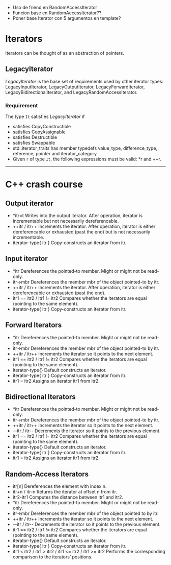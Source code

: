 - Uso de friend en RandomAccessIterator
- Funcion base en RandomAccessIterator??
- Poner base Iterator con 5 argumentos en template?

# Iterators
Iterators can be thought of as an abstraction of pointers.

## LegacyIterator
_LegacyIterator_ is the base set of requirements used by other iterator types: LegacyInputIterator, LegacyOutputIterator, LegacyForwardIterator, LegacyBidirectionalIterator, and LegacyRandomAccessIterator.

### Requirement
The type `It` satisfies _LegacyIterator_ if
- satisfies CopyConstructible
- satisfies CopyAssignable
- satisfies Destructible
- satisfies Swappable
- std::iterator_traits<It> has member typedefs value_type, difference_type, reference, pointer and iterator_category
- Given `r` of type `It`, the following expressions must be valid: *r and ++r.


--------
# C++ crash course
## Output iterator
- *itr=t	Writes into the output iterator. After operation, iterator is incrementable but not necessarily dereferencable.
- ++itr / itr++	Increments the iterator. After operation, iterator is either dereferencable or exhausted (past the end) but is not necessarily incrementable.
- iterator-type{ itr }	Copy-constructs an iterator from itr.

## Input iterator
- *itr	Dereferences the pointed-to member. Might or might not be read-only.
- itr->mbr	Dereferences the member mbr of the object pointed-to by itr.
- ++itr / itr++	Increments the iterator. After operation, iterator is either dereferencable or exhausted (past the end).
- itr1 == itr2 / itr1 != itr2	Compares whether the iterators are equal (pointing to the same element).
- iterator-type{ itr }	Copy-constructs an iterator from itr.

## Forward Iterators
- *itr	Dereferences the pointed-to member. Might or might not be read-only.
- itr->mbr	Dereferences the member mbr of the object pointed-to by itr.
- ++itr / itr++	Increments the iterator so it points to the next element.
- itr1 == itr2 / itr1 != itr2	Compares whether the iterators are equal (pointing to the same element).
- iterator-type{}	Default constructs an iterator.
- iterator-type{ itr }	Copy-constructs an iterator from itr.
- itr1 = itr2	Assigns an iterator itr1 from itr2.

## Bidirectional Iterators
- *itr	Dereferences the pointed-to member. Might or might not be read-only.
- itr->mbr	Dereferences the member mbr of the object pointed-to by itr.
- ++itr / itr++	Increments the iterator so it points to the next element.
- --itr / itr--	Decrements the iterator so it points to the previous element.
- itr1 == itr2 / itr1 != itr2	Compares whether the iterators are equal (pointing to the same element).
- iterator-type{}	Default constructs an iterator.
- iterator-type{ itr }	Copy-constructs an iterator from itr.
- itr1 = itr2	Assigns an iterator itr1 from itr2.

## Random-Access Iterators
- itr[n]	Dereferences the element with index n.
- itr+n / itr-n	Returns the iterator at offset n from itr.
- itr2-itr1	Computes the distance between itr1 and itr2.
- *itr	Dereferences the pointed-to member. Might or might not be read-only.
- itr->mbr	Dereferences the member mbr of the object pointed to by itr.
- ++itr / itr++	Increments the iterator so it points to the next element.
- --itr / itr--	Decrements the iterator so it points to the previous element.
- itr1 == itr2 / itr1 != itr2	Compares whether the iterators are equal (pointing to the same element).
- iterator-type{}	Default constructs an iterator.
- iterator-type{ itr }	Copy-constructs an iterator from itr.
- itr1 < itr2 / itr1 > itr2 / itr1 <= itr2 / itr1 >= itr2	Performs the corresponding comparison to the iterators’ positions.

